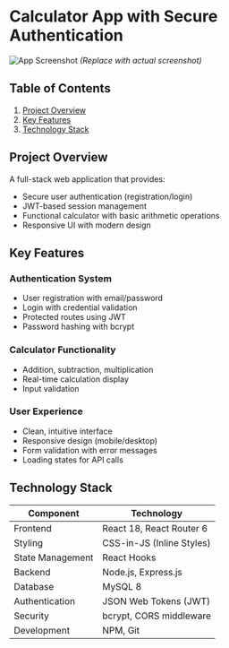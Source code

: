 # Calculator App with Secure Authentication

![App Screenshot](./screenshots/app-demo.gif) *(Replace with actual screenshot)*

## Table of Contents
1. [Project Overview](#project-overview)
2. [Key Features](#key-features)
3. [Technology Stack](#technology-stack)


## Project Overview
A full-stack web application that provides:
- Secure user authentication (registration/login)
- JWT-based session management
- Functional calculator with basic arithmetic operations
- Responsive UI with modern design

## Key Features
### Authentication System
- User registration with email/password
- Login with credential validation
- Protected routes using JWT
- Password hashing with bcrypt

### Calculator Functionality
- Addition, subtraction, multiplication
- Real-time calculation display
- Input validation

### User Experience
- Clean, intuitive interface
- Responsive design (mobile/desktop)
- Form validation with error messages
- Loading states for API calls

## Technology Stack
| Component       | Technology                  |
|-----------------|-----------------------------|
| Frontend        | React 18, React Router 6    |
| Styling         | CSS-in-JS (Inline Styles)   |
| State Management| React Hooks                 |
| Backend         | Node.js, Express.js         |
| Database        | MySQL 8                     |
| Authentication  | JSON Web Tokens (JWT)       |
| Security        | bcrypt, CORS middleware     |
| Development     | NPM, Git                    |
